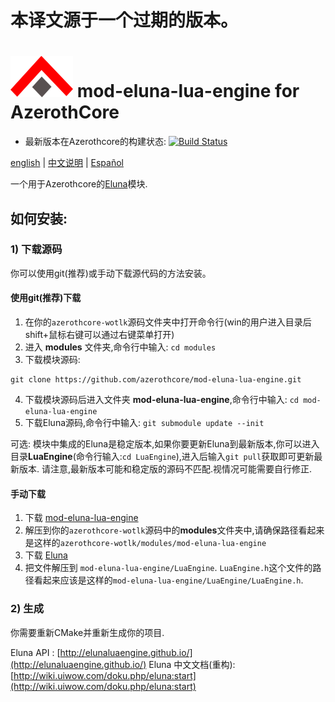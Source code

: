 # 本译文源于一个过期的版本。
##
##
##
##

# ![logo](https://raw.githubusercontent.com/azerothcore/azerothcore.github.io/master/images/logo-github.png) mod-eluna-lua-engine for AzerothCore
- 最新版本在Azerothcore的构建状态: [![Build Status](https://github.com/azerothcore/mod-eluna-lua-engine/workflows/core-build/badge.svg?branch=master&event=push)](https://github.com/azerothcore/mod-eluna-lua-engine)

[english](README.md) | [中文说明](README_CN.md) | [Español](README_ES.md)

一个用于Azerothcore的[Eluna](https://github.com/ElunaLuaEngine/Eluna)模块. 

## 如何安装:

### 1) 下载源码

你可以使用git(推荐)或手动下载源代码的方法安装。

#### 使用git(推荐)下载 

1. 在你的`azerothcore-wotlk`源码文件夹中打开命令行(win的用户进入目录后shift+鼠标右键可以通过右键菜单打开)
2. 进入 **modules** 文件夹,命令行中输入: `cd modules`
3. 下载模块源码:
```
git clone https://github.com/azerothcore/mod-eluna-lua-engine.git
```
4. 下载模块源码后进入文件夹 **mod-eluna-lua-engine**,命令行中输入: `cd mod-eluna-lua-engine`
5. 下载Eluna源码,命令行中输入: `git submodule update --init`

可选: 模块中集成的Eluna是稳定版本,如果你要更新Eluna到最新版本,你可以进入目录**LuaEngine**(命令行输入:`cd LuaEngine`),进入后输入`git pull`获取即可更新最新版本.
请注意,最新版本可能和稳定版的源码不匹配.视情况可能需要自行修正.

#### 手动下载

1. 下载 [mod-eluna-lua-engine](https://github.com/azerothcore/mod-eluna-lua-engine/archive/master.zip)  
2. 解压到你的`azerothcore-wotlk`源码中的**modules**文件夹中,请确保路径看起来是这样的`azerothcore-wotlk/modules/mod-eluna-lua-engine`
3. 下载 [Eluna](https://github.com/azerothcore/Eluna/archive/master.zip) 
4. 把文件解压到 `mod-eluna-lua-engine/LuaEngine`. `LuaEngine.h`这个文件的路径看起来应该是这样的`mod-eluna-lua-engine/LuaEngine/LuaEngine.h`.

### 2) 生成

你需要重新CMake并重新生成你的项目.


Eluna API : 
[http://elunaluaengine.github.io/](http://elunaluaengine.github.io/)
Eluna 中文文档(重构): 
[http://wiki.uiwow.com/doku.php/eluna:start](http://wiki.uiwow.com/doku.php/eluna:start)

